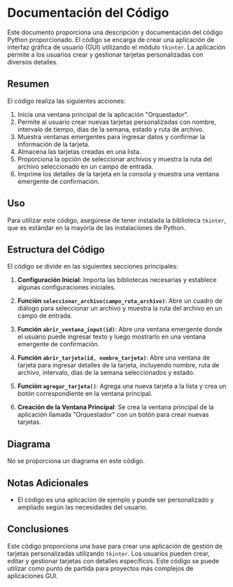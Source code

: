 # Documentación del Código

Este documento proporciona una descripción y documentación del código Python proporcionado. El código se encarga de crear una aplicación de interfaz gráfica de usuario (GUI) utilizando el módulo `tkinter`. La aplicación permite a los usuarios crear y gestionar tarjetas personalizadas con diversos detalles.

## Resumen

El código realiza las siguientes acciones:

1. Inicia una ventana principal de la aplicación "Orquestador".
2. Permite al usuario crear nuevas tarjetas personalizadas con nombre, intervalo de tiempo, días de la semana, estado y ruta de archivo.
3. Muestra ventanas emergentes para ingresar datos y confirmar la información de la tarjeta.
4. Almacena las tarjetas creadas en una lista.
5. Proporciona la opción de seleccionar archivos y muestra la ruta del archivo seleccionado en un campo de entrada.
6. Imprime los detalles de la tarjeta en la consola y muestra una ventana emergente de confirmación.

## Uso

Para utilizar este código, asegúrese de tener instalada la biblioteca `tkinter`, que es estándar en la mayoría de las instalaciones de Python.

## Estructura del Código

El código se divide en las siguientes secciones principales:

1. **Configuración Inicial**: Importa las bibliotecas necesarias y establece algunas configuraciones iniciales.

2. **Función `seleccionar_archivo(campo_ruta_archivo)`**: Abre un cuadro de diálogo para seleccionar un archivo y muestra la ruta del archivo en un campo de entrada.

3. **Función `abrir_ventana_input(id)`**: Abre una ventana emergente donde el usuario puede ingresar texto y luego mostrarlo en una ventana emergente de confirmación.

4. **Función `abrir_tarjeta(id, nombre_tarjeta)`**: Abre una ventana de tarjeta para ingresar detalles de la tarjeta, incluyendo nombre, ruta de archivo, intervalo, días de la semana seleccionados y estado.

5. **Función `agregar_tarjeta()`**: Agrega una nueva tarjeta a la lista y crea un botón correspondiente en la ventana principal.

6. **Creación de la Ventana Principal**: Se crea la ventana principal de la aplicación llamada "Orquestador" con un botón para crear nuevas tarjetas.

## Diagrama

No se proporciona un diagrama en este código.

## Notas Adicionales

- El código es una aplicación de ejemplo y puede ser personalizado y ampliado según las necesidades del usuario.

## Conclusiones

Este código proporciona una base para crear una aplicación de gestión de tarjetas personalizadas utilizando `tkinter`. Los usuarios pueden crear, editar y gestionar tarjetas con detalles específicos. Este código se puede utilizar como punto de partida para proyectos más complejos de aplicaciones GUI.